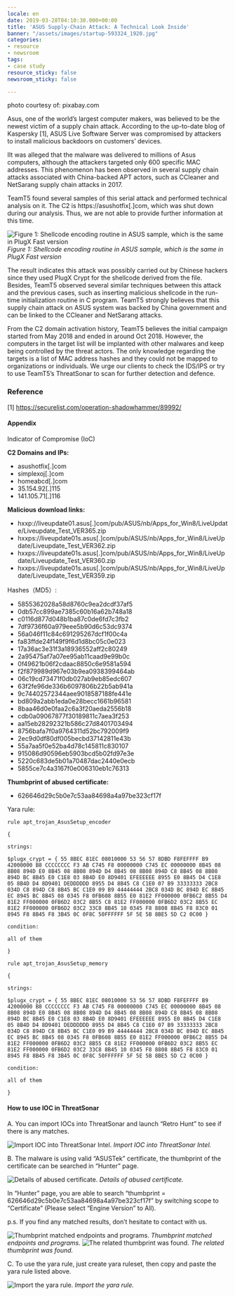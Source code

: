 ```yaml
---
locale: en
date: 2019-03-28T04:10:30.000+00:00
title: 'ASUS Supply-Chain Attack: A Technical Look Inside'
banner: "/assets/images/startup-593324_1920.jpg"
categories:
- resource
- newsroom
tags:
- case study
resource_sticky: false
newsroom_sticky: false

---
```

photo courtesy of: pixabay.com

Asus, one of the world’s largest computer makers, was believed to be the newest victim of a supply chain attack. According to the up-to-date blog of Kaspersky \[1\], ASUS Live Software Server was compromised by attackers to install malicious backdoors on customers’ devices.

IIt was alleged that the malware was delivered to millions of Asus computers, although the attackers targeted only 600 specific MAC addresses. This phenomenon has been observed in several supply chain attacks associated with China-backed APT actors, such as CCleaner and NetSarang supply chain attacks in 2017.

TeamT5 found several samples of this serial attack and performed technical analysis on it. The C2 is https://asushotfix\[.\]com, which was shut down during our analysis. Thus, we are not able to provide further information at this time.

![Figure 1: Shellcode encoding routine in ASUS sample, which is the same in PlugX Fast version](/assets/images/02_01.png "Figure 1: Shellcode encoding routine in ASUS sample, which is the same in PlugX Fast version")
_Figure 1: Shellcode encoding routine in ASUS sample, which is the same in PlugX Fast version_

The result indicates this attack was possibly carried out by Chinese hackers since they used PlugX Crypt for the shellcode derived from the file. Besides, TeamT5 observed several similar techniques between this attack and the previous cases, such as inserting malicious shellcode in the run-time initialization routine in C program. TeamT5 strongly believes that this supply chain attack on ASUS system was backed by China government and can be linked to the CCleaner and NetSarang attacks.

From the C2 domain activation history, TeamT5 believes the initial campaign started from May 2018 and ended in around Oct 2018. However, the computers in the target list will be implanted with other malwares and keep being controlled by the threat actors. The only knowledge regarding the targets is a list of MAC address hashes and they could not be mapped to organizations or individuals. We urge our clients to check the IDS/IPS or try to use TeamT5’s ThreatSonar to scan for further detection and defence.

### Reference

\[1\] https://securelist.com/operation-shadowhammer/89992/

#### **Appendix**

Indicator of Compromise (IoC)

**C2 Domains and IPs:**

* asushotfix\[.\]com
* simplexoj\[.\]com
* homeabcd\[.\]com
* 35.154.92\[.\]115
* 141.105.71\[.\]116

**Malicious download links:**

* hxxp://liveupdate01.asus\[.\]com/pub/ASUS/nb/Apps_for_Win8/LiveUpdate/Liveupdate_Test_VER365.zip
* hxxps://liveupdate01s.asus\[.\]com/pub/ASUS/nb/Apps_for_Win8/LiveUpdate/Liveupdate_Test_VER362.zip
* hxxps://liveupdate01s.asus\[.\]com/pub/ASUS/nb/Apps_for_Win8/LiveUpdate/Liveupdate_Test_VER360.zip
* hxxps://liveupdate01s.asus\[.\]com/pub/ASUS/nb/Apps_for_Win8/LiveUpdate/Liveupdate_Test_VER359.zip

Hashes（MD5）:

* 5855362028a58d8760c9ea2dcdf37af5
* 0db57cc899ae7385c60b16a62b748a18
* c0116d877d048b1ba87c0de6fd7c3fb2
* 7df9736f60a979eee5b90d6c53dc9374
* 56a046f11c84c691295267dcf1f00c4a
* fa83ffde24f149f9f6d1d8bc05c0e023
* 17a36ac3e31f3a18936552aff2c80249
* 2a95475af7a07ee95ab11caad9e99b0c
* 0f49621b06f2cdaac8850c6e9581a594
* f2f879989d967e03b9ea0938399464ab
* 06c19cd73471f0db027ab9eb85edc607
* 63f2fe96de336b6097806b22b5ab941a
* 9c74402572344aee9018587188fe441e
* bd809a2abb1eda0e28becc1661b96581
* 8baa46d0e0faa2c6a3f20aeda2556b18
* cdb0a09067877f30189811c7aea3f253
* aa15eb28292321b586c27d8401703494
* 8756bafa7f0a9764311d52bc792009f9
* 2ec9d0df80df005becbd37142811e43b
* 55a7aa5f0e52ba4d78c145811c830107
* 915086d90596eb5903bcd5b02fd97e3e
* 5220c683de5b01a70487dac2440e0ecb
* 5855ce7c4a3167f0e006310eb1c76313

**Thumbprint of abused certificate:**

* 626646d29c5b0e7c53aa84698a4a97be323cf17f

Yara rule:

    rule apt_trojan_AsusSetup_encoder
    
    {
    
    strings:
    
    $plugx_crypt = { 55 8BEC 81EC 08010000 53 56 57 8DBD F8FEFFFF B9 42000000 B8 CCCCCCCC F3 AB C745 F8 00000000 C745 EC 00000000 8B45 08 8B08 894D E0 8B45 08 8B08 894D D4 8B45 08 8B08 894D C8 8B45 08 8B08 894D BC 8B45 E0 C1E8 03 8B4D E0 8D9401 EFEEEEEE 8955 E0 8B45 D4 C1E8 05 8B4D D4 8D9401 DEDDDDDD 8955 D4 8B45 C8 C1E0 07 B9 33333333 2BC8 034D C8 894D C8 8B45 BC C1E0 09 B9 44444444 2BC8 034D BC 894D EC 8B45 EC 8945 BC 8B45 08 0345 F8 0FB608 8B55 E0 81E2 FF000000 0FB6C2 8B55 D4 81E2 FF000000 0FB6D2 03C2 8B55 C8 81E2 FF000000 0FB6D2 03C2 8B55 EC 81E2 FF000000 0FB6D2 03C2 33C8 8B45 10 0345 F8 8808 8B45 F8 83C0 01 8945 F8 8B45 F8 3B45 0C 0F8C 50FFFFFF 5F 5E 5B 8BE5 5D C2 0C00 }
    
    condition:
    
    all of them
    
    }
    
    rule apt_trojan_AsusSetup_memory
    
    {
    
    strings:
    
    $plugx_crypt = { 55 8BEC 81EC 08010000 53 56 57 8DBD F8FEFFFF B9 42000000 B8 CCCCCCCC F3 AB C745 F8 00000000 C745 EC 00000000 8B45 08 8B08 894D E0 8B45 08 8B08 894D D4 8B45 08 8B08 894D C8 8B45 08 8B08 894D BC 8B45 E0 C1E8 03 8B4D E0 8D9401 EFEEEEEE 8955 E0 8B45 D4 C1E8 05 8B4D D4 8D9401 DEDDDDDD 8955 D4 8B45 C8 C1E0 07 B9 33333333 2BC8 034D C8 894D C8 8B45 BC C1E0 09 B9 44444444 2BC8 034D BC 894D EC 8B45 EC 8945 BC 8B45 08 0345 F8 0FB608 8B55 E0 81E2 FF000000 0FB6C2 8B55 D4 81E2 FF000000 0FB6D2 03C2 8B55 C8 81E2 FF000000 0FB6D2 03C2 8B55 EC 81E2 FF000000 0FB6D2 03C2 33C8 8B45 10 0345 F8 8808 8B45 F8 83C0 01 8945 F8 8B45 F8 3B45 0C 0F8C 50FFFFFF 5F 5E 5B 8BE5 5D C2 0C00 }
    
    condition:
    
    all of them
    
    }

#### How to use IOC in ThreatSonar

A. You can import IOCs into ThreatSonar and launch “Retro Hunt” to see if there is any matches.

![Import IOC into ThreatSonar Intel.](/assets/images/02_02.png "Import IOC into ThreatSonar Intel.")
_Import IOC into ThreatSonar Intel._

B. The malware is using valid “ASUSTek” certificate, the thumbprint of the certificate can be searched in “Hunter” page.

![Details of abused certificate.](/assets/images/02_03.png "Details of abused certificate.")
_Details of abused certificate._

In “Hunter” page, you are able to search “thumbprint = 626646d29c5b0e7c53aa84698a4a97be323cf17f” by switching scope to “Certificate” (Please select “Engine Version” to All).

p.s. If you find any matched results, don’t hesitate to contact with us.

![Thumbprint matched endpoints and programs.](/assets/images/02_04.png "Thumbprint matched endpoints and programs.")
_Thumbprint matched endpoints and programs._
![The related thumbprint was found.](/assets/images/02_05.png "The related thumbprint was found.")
_The related thumbprint was found._

C. To use the yara rule, just create yara ruleset, then copy and paste the yara rule listed above.

![Import the yara rule.](/assets/images/02_06.png "Import the yara rule.")
_Import the yara rule._